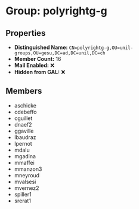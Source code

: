 # Group: polyrightg-g

## Properties

- **Distinguished Name:** `CN=polyrightg-g,OU=unil-groups,OU=gesu,DC=ad,DC=unil,DC=ch`
- **Member Count:** 16
- **Mail Enabled:** ❌
- **Hidden from GAL:** ❌

## Members

- aschicke
- cdebeffo
- cguillet
- dnaef2
- ggaville
- lbaudraz
- lpernot
- mdalu
- mgadina
- mmaffei
- mmanzon3
- mneyroud
- mvalsesi
- mvernez2
- spiller1
- srerat1
